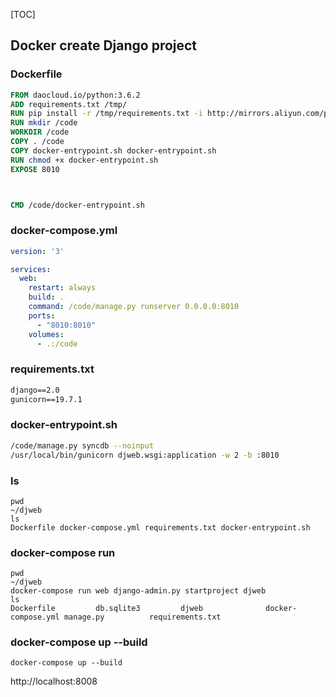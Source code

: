 [TOC]

Docker create Django project
----

### Dockerfile
```Dockerfile
FROM daocloud.io/python:3.6.2
ADD requirements.txt /tmp/
RUN pip install -r /tmp/requirements.txt -i http://mirrors.aliyun.com/pypi/simple/ --trusted-host mirrors.aliyun.com
RUN mkdir /code
WORKDIR /code
COPY . /code
COPY docker-entrypoint.sh docker-entrypoint.sh
RUN chmod +x docker-entrypoint.sh
EXPOSE 8010



CMD /code/docker-entrypoint.sh

```

### docker-compose.yml
```docker-compose.yml
version: '3'

services:
  web:
    restart: always
    build: .
    command: /code/manage.py runserver 0.0.0.0:8010
    ports:
      - "8010:8010"
    volumes:
      - .:/code
```

### requirements.txt
```requirements.txt
django==2.0
gunicorn==19.7.1
```


### docker-entrypoint.sh
```docker-entrypoint.sh
/code/manage.py syncdb --noinput
/usr/local/bin/gunicorn djweb.wsgi:application -w 2 -b :8010
```
### ls
```
pwd
~/djweb
ls
Dockerfile docker-compose.yml requirements.txt docker-entrypoint.sh

```

### docker-compose run
```
pwd
~/djweb
docker-compose run web django-admin.py startproject djweb 
ls
Dockerfile         db.sqlite3         djweb              docker-compose.yml manage.py          requirements.txt
```

### docker-compose up --build
`docker-compose up --build`

http://localhost:8008


### 